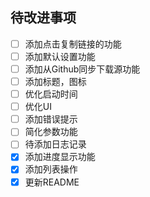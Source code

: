 ## 待改进事项

- [ ] 添加点击复制链接的功能
- [ ] 添加默认设置功能
- [ ] 添加从Github同步下载源功能
- [ ] 添加标题，图标
- [ ] 优化启动时间
- [ ] 优化UI
- [ ] 添加错误提示
- [ ] 简化参数功能
- [ ] 待添加日志记录
- [x] 添加进度显示功能
- [x] 添加列表操作
- [x] 更新README
